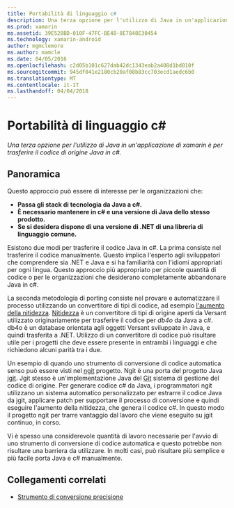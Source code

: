 ```yaml
---
title: Portabilità di linguaggio c#
description: Una terza opzione per l'utilizzo di Java in un'applicazione di xamarin è per trasferire il codice di origine Java in c#.
ms.prod: xamarin
ms.assetid: 39E528BD-010F-47FC-BE48-8E7848E30454
ms.technology: xamarin-android
author: mgmclemore
ms.author: mamcle
ms.date: 04/05/2016
ms.openlocfilehash: c2d05b101c627dab42dc1343eab2a408d1bd010f
ms.sourcegitcommit: 945df041e2180cb20af08b83cc703ecd1aedc6b0
ms.translationtype: MT
ms.contentlocale: it-IT
ms.lasthandoff: 04/04/2018
---
```

# <a name="porting-java-to-c"></a>Portabilità di linguaggio c#

_Una terza opzione per l'utilizzo di Java in un'applicazione di xamarin è per trasferire il codice di origine Java in c#._

## <a name="overview"></a>Panoramica

Questo approccio può essere di interesse per le organizzazioni che:

-  **Passa gli stack di tecnologia da Java a c#.**
-  **È necessario mantenere in c# e una versione di Java dello stesso prodotto.**
-  **Se si desidera dispone di una versione di .NET di una libreria di linguaggio comune.**


Esistono due modi per trasferire il codice Java in c#. La prima consiste nel trasferire il codice manualmente. Questo implica l'esperto agli sviluppatori che comprendere sia .NET e Java e si ha familiarità con l'idiomi appropriati per ogni lingua. Questo approccio più appropriato per piccole quantità di codice o per le organizzazioni che desiderano completamente abbandonare Java in c#.

La seconda metodologia di porting consiste nel provare e automatizzare il processo utilizzando un convertitore di tipi di codice, ad esempio [l'aumento della nitidezza](https://github.com/mono/sharpen). [Nitidezza](https://github.com/mono/sharpen) è un convertitore di tipi di origine aperti da Versant utilizzato originariamente per trasferire il codice per *db4o* da Java a c#. db4o è un database orientata agli oggetti Versant sviluppate in Java, e quindi trasferita a .NET. Utilizzo di un convertitore di codice può risultare utile per i progetti che deve essere presente in entrambi i linguaggi e che richiedono alcuni parità tra i due.

Un esempio di quando uno strumento di conversione di codice automatica senso può essere visti nel [ngit](https://github.com/mono/ngit) progetto.
Ngit è una porta del progetto Java [jgit](http://eclipse.org/).
Jgit stesso è un'implementazione Java del [Git](http://git-scm.com/) sistema di gestione del codice di origine. Per generare codice c# da Java, i programmatori ngit utilizzano un sistema automatico personalizzato per estrarre il codice Java da jgit, applicare patch per supportare il processo di conversione e quindi eseguire l'aumento della nitidezza, che genera il codice c#. In questo modo il progetto ngit per trarre vantaggio dal lavoro che viene eseguito su jgit continuo, in corso.

Vi è spesso una considerevole quantità di lavoro necessarie per l'avvio di uno strumento di conversione di codice automatica e questo potrebbe non risultare una barriera da utilizzare. In molti casi, può risultare più semplice e più facile porta Java e c# manualmente.



## <a name="related-links"></a>Collegamenti correlati

- [Strumento di conversione precisione](https://github.com/mono/sharpen)
